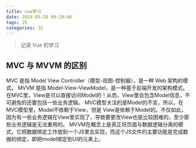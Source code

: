 ```yaml
---
title: vue学习
date: 2019-05-28 09:20:46
tags: JS
categories: JS
---
```


> 记录 Vue 的学习

<!-- more -->

## MVC 与 MVVM 的区别
MVC 是指 Model View Controller（模型-视图-控制器），是一种 Web 架构的模式。
MVVM 是指 Model-View-ViewModel，是一种基于前端开发的架构模式。
在MVC里，View是可以直接访问Model的！从而，View里会包含Model信息，不可避免的还要包括一些业务逻辑。 MVC模型关注的是Model的不变，所以，在MVC模型里，Model不依赖于View，但是 View是依赖于Model的。不仅如此，因为有一些业务逻辑在View里实现了，导致要更改View也是比较困难的，至少那些业务逻辑是无法重用的。
MVVM在概念上是真正将页面与数据逻辑分离的模式，它把数据绑定工作放到一个JS里去实现，而这个JS文件的主要功能是完成数据的绑定，即把model绑定到UI的元素上。